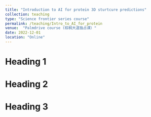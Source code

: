 ```yaml
---
title: "Introduction to AI for protein 3D sturtcure predictions"
collection: teaching
type: "Science frontier series course"
permalink: /teaching/Intro_to_AI_for_protein
venue:  "Palmdrive course (棕榈大道独占课）"
date: 2022-12-01
location: "Online"
---
```



Heading 1
======

Heading 2
======

Heading 3
======
